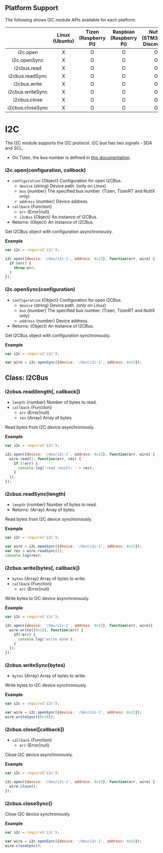 ## Platform Support

The following shows I2C module APIs available for each platform.

|  | Linux<br/>(Ubuntu) | Tizen<br/>(Raspberry Pi) | Raspbian<br/>(Raspberry Pi) | NuttX<br/>(STM32F4-Discovery) | TizenRT<br/>(Artik053) |
| :---: | :---: | :---: | :---: | :---: | :---: |
| i2c.open | X | O | O | O | O |
| i2c.openSync | X | O | O | O | O |
| i2cbus.read | X | O | O | O | O |
| i2cbus.readSync | X | O | O | O | O |
| i2cbus.write | X | O | O | O | O |
| i2cbus.writeSync | X | O | O | O | O |
| i2cbus.close | X | O | O | O | O |
| i2cbus.closeSync | X | O | O | O | O |


# I2C

The I2C module supports the I2C protocol. I2C bus has two signals - SDA and SCL.

* On Tizen, the bus number is defined in [this documentation](../targets/tizen/SystemIO-Pin-Information-Tizen.md#i2c).

### i2c.open(configuration, callback)
* `configuration` {Object} Configuration for open I2CBus.
  * `device` {string} Device path. (only on Linux)
  * `bus` {number} The specified bus number. (Tizen, TizenRT and NuttX only)
  * `address` {number} Device address.
* `callback` {Function}
  * `err` {Error|null}
  * `i2cBus` {Object} An instance of I2CBus.
* Returns: {Object} An instance of I2CBus.

Get I2CBus object with configuration asynchronously.

**Example**

```js
var i2c = require('i2c');

i2c.open({device: '/dev/i2c-1', address: 0x23}, function(err, wire) {
  if (err) {
    throw err;
  }
});
```

### i2c.openSync(configuration)
* `configuration` {Object} Configuration for open I2CBus.
  * `device` {string} Device path. (only on Linux)
  * `bus` {number} The specified bus number. (Tizen, TizenRT and NuttX only)
  * `address` {number} Device address.
* Returns: {Object} An instance of I2CBus.

Get I2CBus object with configuration synchronously.

**Example**

```js
var i2c = require('i2c');

var wire = i2c.openSync({device: '/dev/i2c-1', address: 0x23});
```


## Class: I2CBus


### i2cbus.read(length[, callback])
* `length` {number} Number of bytes to read.
* `callback` {Function}
  * `err` {Error|null}
  * `res` {Array} Array of bytes.

Read bytes from I2C device asynchronously.

**Example**

```js
var i2c = require('i2c');

i2c.open({device: '/dev/i2c-1', address: 0x23}, function(err, wire) {
  wire.read(2, function(err, res) {
    if (!err) {
      console.log('read result: ' + res);
    }
  });
});
```

### i2cbus.readSync(length)
* `length` {number} Number of bytes to read.
* Returns: {Array} Array of bytes.

Read bytes from I2C device synchronously.

**Example**

```js
var i2c = require('i2c');

var wire = i2c.openSync({device: '/dev/i2c-1', address: 0x23});
var res = wire.readSync(2);
console.log(res);
```

### i2cbus.write(bytes[, callback])
* `bytes` {Array} Array of bytes to write.
* `callback` {Function}
  * `err` {Error|null}

Write bytes to I2C device asynchronously.

**Example**

```js
var i2c = require('i2c');

i2c.open({device: '/dev/i2c-1', address: 0x23}, function(err, wire){
  wire.write([0x10], function(err) {
    if(!err) {
      console.log('write done');
    }
  });
});
```

### i2cbus.writeSync(bytes)
* `bytes` {Array} Array of bytes to write.

Write bytes to I2C device synchronously.

**Example**

```js
var i2c = require('i2c');

var wire = i2c.openSync({device: '/dev/i2c-1', address: 0x23});
wire.writeSync([0x10]);
```

### i2cbus.close([callback])
* `callback` {Function}
  * `err` {Error|null}

Close I2C device asynchronously.

**Example**

```js
var i2c = require('i2c');

i2c.open({device: '/dev/i2c-1', address: 0x23}, function(err, wire) {
  wire.close();
});
```

### i2cbus.closeSync()

Close I2C device synchronously.

**Example**

```js
var i2c = require('i2c');

var wire = i2c.openSync({device: '/dev/i2c-1', address: 0x23});
wire.closeSync();
```
